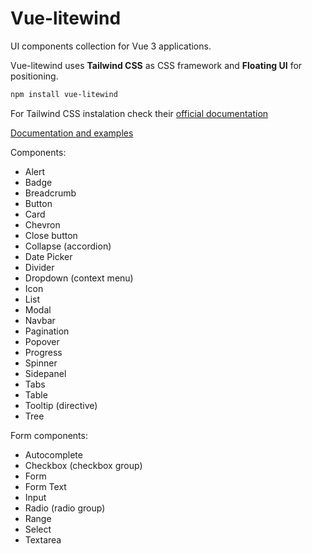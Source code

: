# Vue-litewind

UI components collection for Vue 3 applications. 

Vue-litewind uses **Tailwind CSS** as CSS framework and **Floating UI** for positioning.

```bash
npm install vue-litewind
```

For Tailwind CSS instalation check their [official documentation](https://tailwindcss.com/docs/installation/using-postcss)

[Documentation and examples](https://vue-litewind.netlify.app/documentation/installation)

Components:

* Alert
* Badge
* Breadcrumb
* Button
* Card
* Chevron
* Close button
* Collapse (accordion)
* Date Picker
* Divider
* Dropdown (context menu)
* Icon
* List
* Modal
* Navbar
* Pagination
* Popover
* Progress
* Spinner
* Sidepanel
* Tabs
* Table
* Tooltip (directive)
* Tree

Form components:

* Autocomplete
* Checkbox (checkbox group)
* Form
* Form Text
* Input
* Radio (radio group)
* Range
* Select
* Textarea
